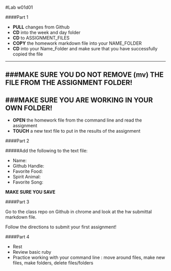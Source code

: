 #Lab w01d01

####Part 1

* **PULL** changes from Github
* **CD** into the week and day folder
* **CD** to ASSIGNMENT_FILES
* **COPY** the homework markdown file into your NAME_FOLDER
* **CD** into your Name_Folder and make sure that you have successfully copied the file

___
###MAKE SURE YOU DO NOT REMOVE (mv) THE FILE FROM THE ASSIGNMENT FOLDER!
---
###MAKE SURE YOU ARE WORKING IN YOUR OWN FOLDER!
---

* **OPEN** the homework file from the command line and read the assignment
* **TOUCH** a new text file to put in the results of the assignment

####Part 2

#####Add the following to the text file:


- Name:
- Github Handle:
- Favorite Food:
- Spirit Animal:
- Favorite Song:

**MAKE SURE YOU SAVE**



####Part 3

Go to the class repo on Github in chrome and look at the hw submittal markdown file.

Follow the directions to submit your first assignment!

####Part 4

* Rest
* Review basic ruby
* Practice working with your command line : move around files, make new files, make folders, delete files/folders
